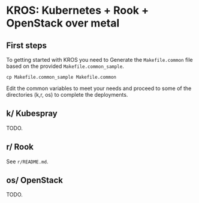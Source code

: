 # KROS: Kubernetes + Rook + OpenStack over metal

## First steps

To getting started with KROS you need to Generate the `Makefile.common` file based on the provided `Makefile.common_sample`.

`cp Makefile.common_sample Makefile.common`

Edit the common variables to meet your needs and proceed to some of the directories (k,r, os) to complete the deployments.

## k/ Kubespray
TODO.

## r/ Rook

See `r/README.md`.

## os/ OpenStack
TODO.

